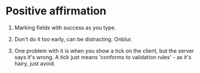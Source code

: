# Positive affirmation

1. Marking fields with success as you type.

2. Don't do it too early, can be distracting. Onblur.

3. One problem with it is when you show a tick on the client, but the server says it's wrong. A tick just means 'conforms to validation rules' - as it's hairy, just avoid.

